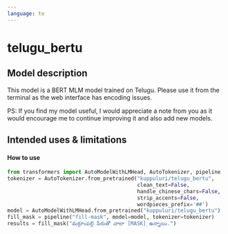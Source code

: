 ```yaml
---
language: te
---
```

# telugu_bertu

## Model description

This model is a BERT MLM model trained on Telugu. Please use it from the terminal as the web interface has encoding issues.

PS: If you find my model useful, I would appreciate a note from you as it would encourage me to continue improving it and also add new models.

## Intended uses & limitations

#### How to use

```python
from transformers import AutoModelWithLMHead, AutoTokenizer, pipeline
tokenizer = AutoTokenizer.from_pretrained("kuppuluri/telugu_bertu",
                                          clean_text=False,
                                          handle_chinese_chars=False,
                                          strip_accents=False,
                                          wordpieces_prefix='##')
model = AutoModelWithLMHead.from_pretrained("kuppuluri/telugu_bertu")
fill_mask = pipeline("fill-mask", model=model, tokenizer=tokenizer)
results = fill_mask("మక్దూంపల్లి పేరుతో చాలా [MASK] ఉన్నాయి.")
```
